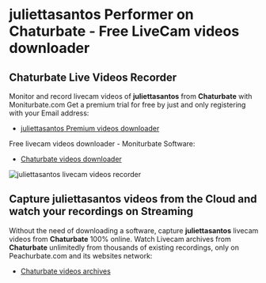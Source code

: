 # juliettasantos Performer on Chaturbate - Free LiveCam videos downloader

## Chaturbate Live Videos Recorder

Monitor and record livecam videos of **juliettasantos** from **Chaturbate** with Moniturbate.com
Get a premium trial for free by just and only registering with your Email address:
* [juliettasantos Premium videos downloader](https://moniturbate.com/request-demo-licence-key.html)

Free livecam videos downloader - Moniturbate Software:
* [Chaturbate videos downloader](https://moniturbate.com/moniturbate-download-software.html)

![juliettasantos livecam videos recorder](https://peachurnet.com/templates/moniturbate-software.png)


## Capture juliettasantos videos from the Cloud and watch your recordings on Streaming

Without the need of downloading a software, capture **juliettasantos** livecam videos from **Chaturbate** 100% online.
Watch Livecam archives from **Chaturbate** unlimitedly from thousands of existing recordings, only on Peachurbate.com and its websites network:
* [Chaturbate videos archives](https://peachurnet.com/)